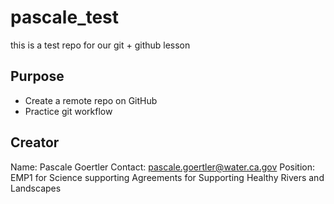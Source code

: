 # pascale_test
this is a test repo for our git + github lesson

## Purpose

- Create a remote repo on GitHub
- Practice git workflow
 
## Creator

Name: Pascale Goertler
Contact: [pascale.goertler@water.ca.gov](mailto:pascale.goertler@water.ca.gov)
Position: EMP1 for Science supporting Agreements for Supporting Healthy Rivers and Landscapes